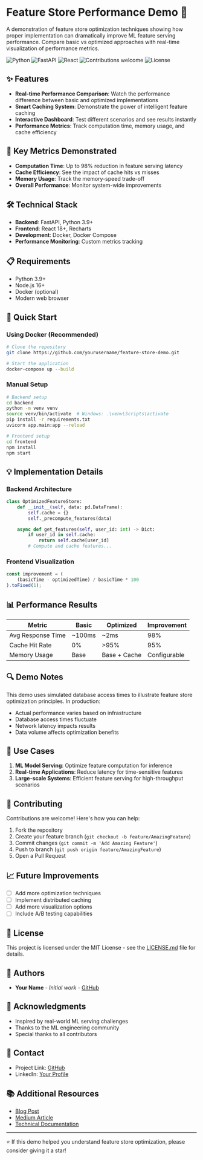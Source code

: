 # Feature Store Performance Demo 🚀

A demonstration of feature store optimization techniques showing how proper implementation can dramatically improve ML feature serving performance. Compare basic vs optimized approaches with real-time visualization of performance metrics.

![Python](https://img.shields.io/badge/python-v3.9+-blue.svg)
![FastAPI](https://img.shields.io/badge/FastAPI-0.68+-green.svg)
![React](https://img.shields.io/badge/react-18.2+-blue.svg)
![Contributions welcome](https://img.shields.io/badge/contributions-welcome-brightgreen.svg)
![License](https://img.shields.io/badge/license-MIT-blue.svg)

## ✨ Features

- **Real-time Performance Comparison**: Watch the performance difference between basic and optimized implementations
- **Smart Caching System**: Demonstrate the power of intelligent feature caching
- **Interactive Dashboard**: Test different scenarios and see results instantly
- **Performance Metrics**: Track computation time, memory usage, and cache efficiency

## 🎯 Key Metrics Demonstrated

- **Computation Time**: Up to 98% reduction in feature serving latency
- **Cache Efficiency**: See the impact of cache hits vs misses
- **Memory Usage**: Track the memory-speed trade-off
- **Overall Performance**: Monitor system-wide improvements

## 🛠️ Technical Stack

- **Backend**: FastAPI, Python 3.9+
- **Frontend**: React 18+, Recharts
- **Development**: Docker, Docker Compose
- **Performance Monitoring**: Custom metrics tracking

## 📋 Requirements

- Python 3.9+
- Node.js 16+
- Docker (optional)
- Modern web browser

## 🚀 Quick Start

### Using Docker (Recommended)
```bash
# Clone the repository
git clone https://github.com/yourusername/feature-store-demo.git

# Start the application
docker-compose up --build
```

### Manual Setup
```bash
# Backend setup
cd backend
python -m venv venv
source venv/bin/activate  # Windows: .\venv\Scripts\activate
pip install -r requirements.txt
uvicorn app.main:app --reload

# Frontend setup
cd frontend
npm install
npm start
```

## 💡 Implementation Details

### Backend Architecture
```python
class OptimizedFeatureStore:
    def __init__(self, data: pd.DataFrame):
        self.cache = {}
        self._precompute_features(data)

    async def get_features(self, user_id: int) -> Dict:
        if user_id in self.cache:
            return self.cache[user_id]
        # Compute and cache features...
```

### Frontend Visualization
```javascript
const improvement = (
    (basicTime - optimizedTime) / basicTime * 100
).toFixed(1);
```

## 📊 Performance Results

| Metric | Basic | Optimized | Improvement |
|--------|-------|-----------|-------------|
| Avg Response Time | ~100ms | ~2ms | 98% |
| Cache Hit Rate | 0% | >95% | 95% |
| Memory Usage | Base | Base + Cache | Configurable |

## 🔍 Demo Notes

This demo uses simulated database access times to illustrate feature store optimization principles. In production:
- Actual performance varies based on infrastructure
- Database access times fluctuate
- Network latency impacts results
- Data volume affects optimization benefits

## 🌟 Use Cases

1. **ML Model Serving**: Optimize feature computation for inference
2. **Real-time Applications**: Reduce latency for time-sensitive features
3. **Large-scale Systems**: Efficient feature serving for high-throughput scenarios

## 🤝 Contributing

Contributions are welcome! Here's how you can help:

1. Fork the repository
2. Create your feature branch (`git checkout -b feature/AmazingFeature`)
3. Commit changes (`git commit -m 'Add Amazing Feature'`)
4. Push to branch (`git push origin feature/AmazingFeature`)
5. Open a Pull Request

## 📈 Future Improvements

- [ ] Add more optimization techniques
- [ ] Implement distributed caching
- [ ] Add more visualization options
- [ ] Include A/B testing capabilities

## 📝 License

This project is licensed under the MIT License - see the [LICENSE.md](LICENSE.md) file for details.

## 👥 Authors

- **Your Name** - *Initial work* - [GitHub](https://github.com/yourusername)

## 🙏 Acknowledgments

- Inspired by real-world ML serving challenges
- Thanks to the ML engineering community
- Special thanks to all contributors

## 📧 Contact

- Project Link: [GitHub](https://github.com/yourusername/feature-store-demo)
- LinkedIn: [Your Profile](https://linkedin.com/in/yourprofile)

## 📚 Additional Resources

- [Blog Post](your-blog-post-link)
- [Medium Article](your-medium-article-link)
- [Technical Documentation](your-docs-link)

---

⭐ If this demo helped you understand feature store optimization, please consider giving it a star!
